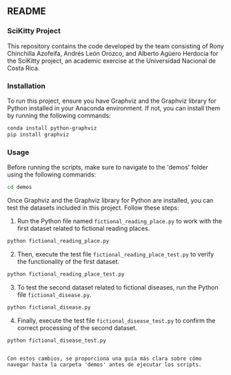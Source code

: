 ## README

### SciKitty Project

This repository contains the code developed by the team consisting of Rony Chinchilla Azofeifa, Andrés León Orozco, and Alberto Agüero Herdocia for the SciKitty project, an academic exercise at the Universidad Nacional de Costa Rica.

### Installation

To run this project, ensure you have Graphviz and the Graphviz library for Python installed in your Anaconda environment. If not, you can install them by running the following commands:

```bash
conda install python-graphviz
pip install graphviz
```

### Usage

Before running the scripts, make sure to navigate to the 'demos' folder using the following commands:

```bash
cd demos
```

Once Graphviz and the Graphviz library for Python are installed, you can test the datasets included in this project. Follow these steps:

1. Run the Python file named `fictional_reading_place.py` to work with the first dataset related to fictional reading places.

```bash
python fictional_reading_place.py
```

2. Then, execute the test file `fictional_reading_place_test.py` to verify the functionality of the first dataset.

```bash
python fictional_reading_place_test.py
```

3. To test the second dataset related to fictional diseases, run the Python file `fictional_disease.py`.

```bash
python fictional_disease.py
```

4. Finally, execute the test file `fictional_disease_test.py` to confirm the correct processing of the second dataset.

```bash
python fictional_disease_test.py
```
```

Con estos cambios, se proporciona una guía más clara sobre cómo navegar hasta la carpeta 'demos' antes de ejecutar los scripts.